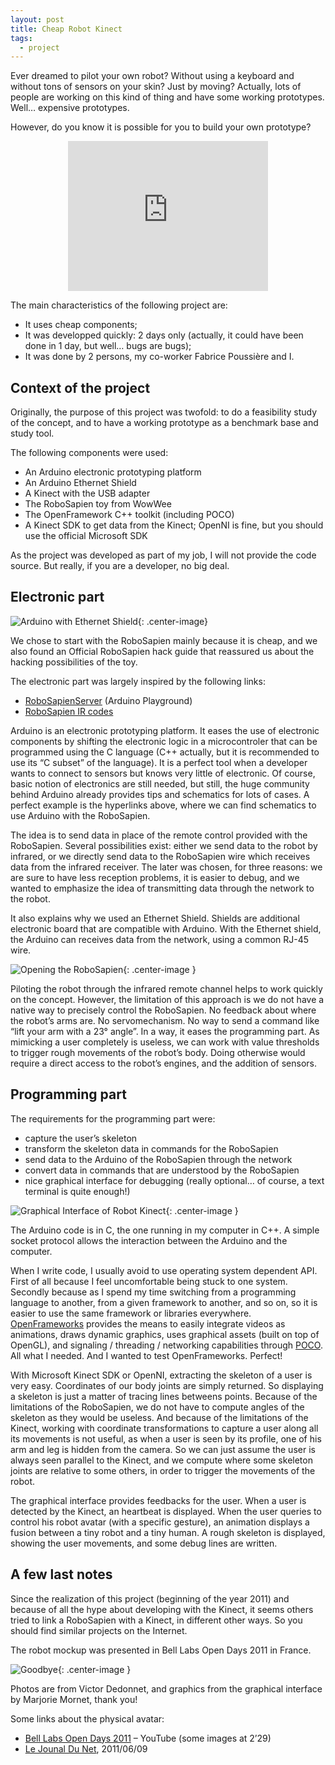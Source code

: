 ```yaml
---
layout: post
title: Cheap Robot Kinect
tags:
  - project
---
```


Ever dreamed to pilot your own robot? Without using a keyboard and without tons of sensors on your skin? Just by moving? Actually, lots of people are working on this kind of thing and have some working prototypes. Well… expensive prototypes.

However, do you know it is possible for you to build your own prototype?

<!-- more --> 

<iframe width="320" height="240" style="display:block;margin-left:auto;margin-right:auto" src="https://www.youtube.com/embed/78RmoMFRhwA" frameborder="0" allowfullscreen></iframe>

The main characteristics of the following project are:

- It uses cheap components;
- It was developped quickly: 2 days only (actually, it could have been done in 1 day, but well… bugs are bugs);
- It was done by 2 persons, my co-worker Fabrice Poussière and I.

## Context of the project

Originally, the purpose of this project was twofold: to do a feasibility study of the concept, and to have a working prototype as a benchmark base and study tool.

The following components were used:

- An Arduino electronic prototyping platform
- An Arduino Ethernet Shield
- A Kinect with the USB adapter
- The RoboSapien toy from WowWee
- The OpenFramework C++ toolkit (including POCO)
- A Kinect SDK to get data from the Kinect; OpenNI is fine, but you should use the official Microsoft SDK

As the project was developed as part of my job, I will not provide the code source. But really, if you are a developer, no big deal.

## Electronic part

![Arduino with Ethernet Shield]({{site.url}}/assets/posts/cheap-robot-kinect/robotkinect_arduino.jpg){: .center-image}

We chose to start with the RoboSapien mainly because it is cheap, and we also found an Official RoboSapien hack guide that reassured us about the hacking possibilities of the toy.

The electronic part was largely inspired by the following links:

- [RoboSapienServer](http://arduino.cc/playground/Main/RoboSapienServer) (Arduino Playground)
- [RoboSapien IR codes](http://www.markcra.com/robot/ir_codes.php)

Arduino is an electronic prototyping platform. It eases the use of electronic components by shifting the electronic logic in a microcontroler that can be programmed using the C language (C++ actually, but it is recommended to use its “C subset” of the language). It is a perfect tool when a developer wants to connect to sensors but knows very little of electronic. Of course, basic notion of electronics are still needed, but still, the huge community behind Arduino already provides tips and schematics for lots of cases. A perfect example is the hyperlinks above, where we can find schematics to use Arduino with the RoboSapien.

The idea is to send data in place of the remote control provided with the RoboSapien. Several possibilities exist: either we send data to the robot by infrared, or we directly send data to the RoboSapien wire which receives data from the infrared receiver. The later was chosen, for three reasons: we are sure to have less reception problems, it is easier to debug, and we wanted to emphasize the idea of transmitting data through the network to the robot.

It also explains why we used an Ethernet Shield. Shields are additional electronic board that are compatible with Arduino. With the Ethernet shield, the Arduino can receives data from the network, using a common RJ-45 wire.

![Opening the RoboSapien]({{site.url}}/assets/posts/cheap-robot-kinect/robotkinect_opened.jpg){: .center-image }

Piloting the robot through the infrared remote channel helps to work quickly on the concept. However, the limitation of this approach is we do not have a native way to precisely control the RoboSapien. No feedback about where the robot’s arms are. No servomechanism. No way to send a command like “lift your arm with a 23° angle”. In a way, it eases the programming part. As mimicking a user completely is useless, we can work with value thresholds to trigger rough movements of the robot’s body. Doing otherwise would require a direct access to the robot’s engines, and the addition of sensors.

## Programming part

The requirements for the programming part were:

- capture the user’s skeleton
- transform the skeleton data in commands for the RoboSapien
- send data to the Arduino of the RoboSapien through the network
- convert data in commands that are understood by the RoboSapien
- nice graphical interface for debugging (really optional… of course, a text terminal is quite enough!)

![Graphical Interface of Robot Kinect]({{site.url}}/assets/posts/cheap-robot-kinect/robotkinect_interface.jpg){: .center-image }

The Arduino code is in C,  the one running in my computer in C++. A simple socket protocol allows the interaction between the Arduino and the computer.

When I write code, I usually avoid to use operating system dependent API. First of all because I feel uncomfortable being stuck to one system. Secondly because as I spend my time switching from a programming language to another, from a given framework to another, and so on, so it is easier to use the same framework or libraries everywhere. [OpenFrameworks](http://www.openframeworks.cc/) provides the means to easily integrate videos as animations, draws dynamic graphics, uses graphical assets (built on top of OpenGL), and signaling / threading / networking capabilities through [POCO](http://pocoproject.org/). All what I needed. And I wanted to test OpenFrameworks. Perfect!

With Microsoft Kinect SDK or OpenNI, extracting the skeleton of a user is very easy. Coordinates of our body joints are simply returned. So displaying a skeleton is just a matter of tracing lines betweens points. Because of the limitations of the RoboSapien, we do not have to compute angles of the skeleton as they would be useless. And because of the limitations of the Kinect, working with coordinate transformations to capture a user along all its movements is not useful, as when a user is seen by its profile, one of his arm and leg is hidden from the camera. So we can just assume the user is always seen parallel to the Kinect, and we compute where some skeleton joints are relative to some others, in order to trigger the movements of the robot.

The graphical interface provides feedbacks for the user. When a user is detected by the Kinect, an heartbeat is displayed. When the user queries to control his robot avatar (with a specific gesture), an animation displays a fusion between a tiny robot and a tiny human. A rough skeleton is displayed, showing the user movements, and some debug lines are written.

## A few last notes

Since the realization of this project (beginning of the year 2011) and because of all the hype about developing with the Kinect, it seems others tried to link a RoboSapien with a Kinect, in different other ways. So you should find similar projects on the Internet.

The robot mockup was presented in Bell Labs Open Days 2011 in France.

![Goodbye]({{site.url}}/assets/posts/cheap-robot-kinect/robotkinect_scene.jpg){: .center-image }

Photos are from Victor Dedonnet, and graphics from the graphical interface by Marjorie Mornet, thank you!

Some links about the physical avatar:

- [Bell Labs Open Days 2011](https://www.youtube.com/watch?v=BNI_Zgps9kQ) – YouTube (some images at 2’29)
- [Le Jounal Du Net](http://www.journaldunet.com/solutions/systemes-reseaux/alcatel-lucent-bell-labs-open-days/alcatel-lucent-bell-labs-open-days-presentation-immersive.shtml), 2011/06/09
